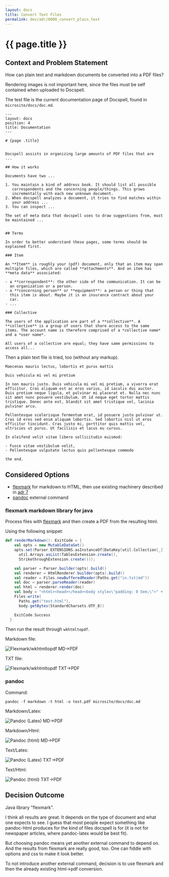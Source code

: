 ```yaml
---
layout: docs
title: Convert Text Files
permalink: dev/adr/0008_convert_plain_text
---
```


# {{ page.title }}

## Context and Problem Statement

How can plain text and markdown documents be converted into a PDF
files?

Rendering images is not important here, since the files must be self
contained when uploaded to Docspell.

The test file is the current documentation page of Docspell, found in
`microsite/docs/doc.md`.

```
---
layout: docs
position: 4
title: Documentation
---

# {page .title}


Docspell assists in organizing large amounts of PDF files that are
...

## How it works

Documents have two ...

1. You maintain a kind of address book. It should list all possible
   correspondents and the concerning people/things. This grows
   incrementally with each new unknown document.
2. When docspell analyzes a document, it tries to find matches within
   your address ...
3. You can inspect ...

The set of meta data that docspell uses to draw suggestions from, must
be maintained ...


## Terms

In order to better understand these pages, some terms should be
explained first.

### Item

An **Item** is roughly your (pdf) document, only that an item may span
multiple files, which are called **attachments**. And an item has
**meta data** associated:

- a **correspondent**: the other side of the communication. It can be
  an organization or a person.
- a **concerning person** or **equipment**: a person or thing that
  this item is about. Maybe it is an insurance contract about your
  car.
- ...

### Collective

The users of the application are part of a **collective**. A
**collective** is a group of users that share access to the same
items. The account name is therefore comprised of a *collective name*
and a *user name*.

All users of a collective are equal; they have same permissions to
access all...
```

Then a plain text file is tried, too (without any markup).

```
Maecenas mauris lectus, lobortis et purus mattis

Duis vehicula mi vel mi pretium

In non mauris justo. Duis vehicula mi vel mi pretium, a viverra erat efficitur. Cras aliquam est ac eros varius, id iaculis dui auctor. Duis pretium neque ligula, et pulvinar mi placerat et. Nulla nec nunc sit amet nunc posuere vestibulum. Ut id neque eget tortor mattis tristique. Donec ante est, blandit sit amet tristique vel, lacinia pulvinar arcu.

Pellentesque scelerisque fermentum erat, id posuere justo pulvinar ut.
Cras id eros sed enim aliquam lobortis. Sed lobortis nisl ut eros
efficitur tincidunt. Cras justo mi, porttitor quis mattis vel,
ultricies ut purus. Ut facilisis et lacus eu cursus.

In eleifend velit vitae libero sollicitudin euismod:

- Fusce vitae vestibulum velit,
- Pellentesque vulputate lectus quis pellentesque commodo

the end.
```


## Considered Options

* [flexmark](https://github.com/vsch/flexmark-java) for markdown to
  HTML, then use existing machinery described in [adr
  7](./0007_convert_html_files)
* [pandoc](https://pandoc.org/) external command


### flexmark markdown library for java

Process files with [flexmark](https://github.com/vsch/flexmark-java)
and then create a PDF from the resulting html.

Using the following snippet:

``` scala
def renderMarkdown(): ExitCode = {
    val opts = new MutableDataSet()
    opts.set(Parser.EXTENSIONS.asInstanceOf[DataKey[util.Collection[_]]],
      util.Arrays.asList(TablesExtension.create(),
      StrikethroughExtension.create()));

    val parser = Parser.builder(opts).build()
    val renderer = HtmlRenderer.builder(opts).build()
    val reader = Files.newBufferedReader(Paths.get("in.txt|md"))
    val doc = parser.parseReader(reader)
    val html = renderer.render(doc)
    val body = "<html><head></head><body style=\"padding: 0 5em;\">" + html + "</body></html>"
    Files.write(
      Paths.get("test.html"),
      body.getBytes(StandardCharsets.UTF_8))

    ExitCode.Success
  }
```

Then run the result through `wkhtmltopdf`.

Markdown file:
<div class="thumbnail">
  <img src="./img/example-md-java.jpg" title="Flexmark/wkhtmltopdf MD->PDF">
</div>

TXT file:
<div class="thumbnail">
  <img src="./img/example-txt-java.jpg" title="Flexmark/wkhtmltopdf TXT->PDF">
</div>


### pandoc

Command:

```
pandoc -f markdown -t html -o test.pdf microsite/docs/doc.md
```

Markdown/Latex:
<div class="thumbnail">
  <img src="./img/example-md-pandoc-latex.jpg" title="Pandoc (Latex) MD->PDF">
</div>

Markdown/Html:
<div class="thumbnail">
  <img src="./img/example-md-pandoc-html.jpg" title="Pandoc (html) MD->PDF">
</div>

Text/Latex:
<div class="thumbnail">
  <img src="./img/example-txt-pandoc-latex.jpg" title="Pandoc (Latex) TXT->PDF">
</div>

Text/Html:
<div class="thumbnail">
  <img src="./img/example-txt-pandoc-html.jpg" title="Pandoc (html) TXT->PDF">
</div>


## Decision Outcome

Java library "flexmark".

I think all results are great. It depends on the type of document and
what one expects to see. I guess that most people expect something
like pandoc-html produces for the kind of files docspell is for (it is
not for newspaper articles, where pandoc-latex would be best fit).

But choosing pandoc means yet another external command to depend on.
And the results from flexmark are really good, too. One can fiddle
with options and css to make it look better.

To not introduce another external command, decision is to use flexmark
and then the already existing html->pdf conversion.
